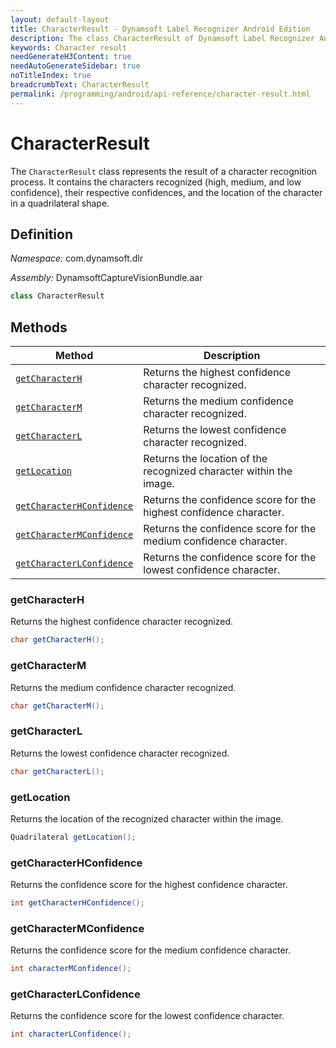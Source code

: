 ```yaml
---
layout: default-layout
title: CharacterResult - Dynamsoft Label Recognizer Android Edition
description: The class CharacterResult of Dynamsoft Label Recognizer Android edition represents the result of a character recognition process.
keywords: Character result
needGenerateH3Content: true
needAutoGenerateSidebar: true
noTitleIndex: true
breadcrumbText: CharacterResult
permalink: /programming/android/api-reference/character-result.html
---
```


# CharacterResult

The `CharacterResult` class represents the result of a character recognition process. It contains the characters recognized (high, medium, and low confidence), their respective confidences, and the location of the character in a quadrilateral shape.

## Definition

*Namespace:* com.dynamsoft.dlr

*Assembly:* DynamsoftCaptureVisionBundle.aar

```java
class CharacterResult
```

## Methods

| Method | Description |
| ------ | ----------- |
| [`getCharacterH`](#getcharacterh) | Returns the highest confidence character recognized. |
| [`getCharacterM`](#getcharacterm) | Returns the medium confidence character recognized. |
| [`getCharacterL`](#getcharacterl) | Returns the lowest confidence character recognized. |
| [`getLocation`](#getlocation) | Returns the location of the recognized character within the image.  |
| [`getCharacterHConfidence`](#getcharacterhconfidence) | Returns the confidence score for the highest confidence character. |
| [`getCharacterMConfidence`](#getcharactermconfidence) | Returns the confidence score for the medium confidence character. |
| [`getCharacterLConfidence`](#getcharacterlconfidence) | Returns the confidence score for the lowest confidence character. |

### getCharacterH

Returns the highest confidence character recognized.

```java
char getCharacterH();
```

### getCharacterM

Returns the medium confidence character recognized.

```java
char getCharacterM();
```

### getCharacterL

Returns the lowest confidence character recognized.

```java
char getCharacterL();
```

### getLocation

Returns the location of the recognized character within the image.

```java
Quadrilateral getLocation();
```

### getCharacterHConfidence

Returns the confidence score for the highest confidence character.

```java
int getCharacterHConfidence();
```

### getCharacterMConfidence

Returns the confidence score for the medium confidence character.

```java
int characterMConfidence();
```

### getCharacterLConfidence

Returns the confidence score for the lowest confidence character.

```java
int characterLConfidence();
```
